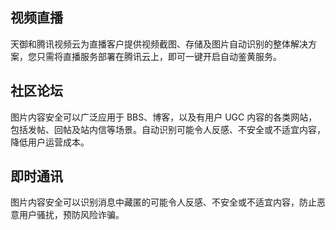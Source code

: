 ## 视频直播
天御和腾讯视频云为直播客户提供视频截图、存储及图片自动识别的整体解决方案，您只需将直播服务部署在腾讯云上，即可一键开启自动鉴黄服务。
## 社区论坛
图片内容安全可以广泛应用于 BBS、博客，以及有用户 UGC 内容的各类网站，包括发帖、回帖及站内信等场景。自动识别可能令人反感、不安全或不适宜内容，降低用户运营成本。
## 即时通讯
图片内容安全可以识别消息中藏匿的可能令人反感、不安全或不适宜内容，防止恶意用户骚扰，预防风险诈骗。
